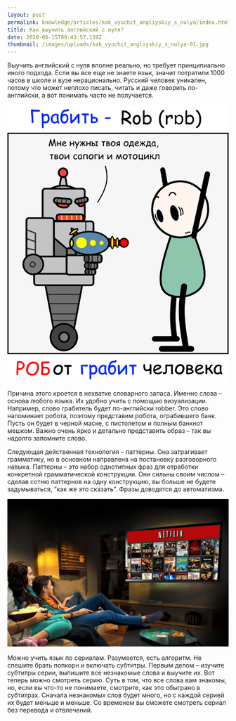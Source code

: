 ```yaml
---
layout: post
permalink: knowledge/articles/kak_vyuchit_angliyskiy_s_nulya/index.html
title: Как выучить английский с нуля?
date: 2020-06-15T09:43:57.139Z
thumbnail: /images/uploads/kak_vyuchit_angliyskiy_s_nulya-01.jpg
---
```

Выучить английский с нуля вполне реально, но требует принципиально иного подхода. Если вы все еще не знаете язык, значит потратили 1000 часов в школе и вузе нерационально. Русский человек уникален, потому что может неплохо писать, читать и даже говорить по-английски, а вот понимать часто не получается.

![](/images/uploads/kak_vyuchit_angliyskiy_s_nulya-02.jpg)

Причина этого кроется в нехватке словарного запаса. Именно слова – основа любого языка. Их удобно учить с помощью визуализации. Например, слово грабитель будет по-английски robber. Это слово напоминает робота, поэтому представим робота, ограбившего банк. Пусть он будет в черной маске, с пистолетом и полным банкнот мешком. Важно очень ярко и детально представить образ – так вы надолго запомните слово. 

Следующая действенная технология – паттерны. Она затрагивает грамматику, но в основном направлена на постановку разговорного навыка. Паттерны – это набор однотипных фраз для отработки конкретной грамматической конструкции. Они сильны своим числом – сделав сотню паттернов на одну конструкцию, вы больше не будете задумываться, “как же это сказать”. Фразы доводятся до автоматизма.

![](/images/uploads/kak_vyuchit_angliyskiy_s_nulya-03.jpg)

Можно учить язык по сериалам. Разумеется, есть алгоритм. Не спешите брать попкорн и включать субтитры. Первым делом – изучите субтитры серии, выпишите все незнакомые слова и выучите их. Вот теперь можно смотреть серию. Суть в том, что все слова вам знакомы, но, если вы что-то не понимаете, смотрите, как это обыграно в субтитрах. Сначала незнакомых слов будет много, но с каждой серией их будет меньше и меньше. Со временем вы сможете смотреть сериал без перевода и отвлечений.